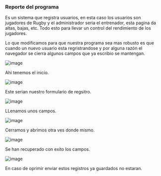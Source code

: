 ### Reporte del programa
Es un sistema que registra usuarios, en esta caso los usuarios son jugadores de Rugby y el administrador seria el entrenador, esta pagina da altas, bajas, etc.
Todo esto para llevar un control del rendimiento de los jugadores.

Lo que modificamos para que nuestra programa sea mas robusto es que cuando un nuevo usuario esta regristrandose y por alguna razón el navegador se cierra
algunos campos que ya escribio se mantengan.

![image](https://github.com/HSamuelGomezC/Computacion-Tolerante-a-Fallas/assets/106403018/3cdc32be-029a-41b5-aae4-ce187c36d4df)

Ahi tenemos el inicio.

![image](https://github.com/HSamuelGomezC/Computacion-Tolerante-a-Fallas/assets/106403018/fb35b788-dd11-40b8-b004-226c55305c87)

Este serian nuestro formulario de regsitro.

![image](https://github.com/HSamuelGomezC/Computacion-Tolerante-a-Fallas/assets/106403018/99de8405-5c62-49a1-955d-8137efda2f6f)

LLenamos unos campos.

![image](https://github.com/HSamuelGomezC/Computacion-Tolerante-a-Fallas/assets/106403018/6b25c6c2-d2eb-4a3b-af96-f587146cdb62)

Cerramos y abrimos otra ves donde mismo.

![image](https://github.com/HSamuelGomezC/Computacion-Tolerante-a-Fallas/assets/106403018/cd9e5a4a-d790-4f82-9d10-aab1470cf5af)

Se han recuperado con exito los campos.

![image](https://github.com/HSamuelGomezC/Computacion-Tolerante-a-Fallas/assets/106403018/6d2d9b8b-9b87-476b-a785-f623e1cec335)

En caso de oprimir enviar estos registros ya guardados no estaran.


